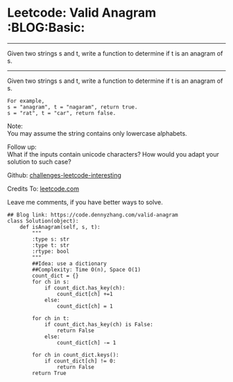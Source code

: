 # Leetcode: Valid Anagram     :BLOG:Basic:


---

Given two strings s and t, write a function to determine if t is an anagram of s.  

---

Given two strings s and t, write a function to determine if t is an anagram of s.  

    For example,
    s = "anagram", t = "nagaram", return true.
    s = "rat", t = "car", return false.

Note:  
You may assume the string contains only lowercase alphabets.  

Follow up:  
What if the inputs contain unicode characters? How would you adapt your solution to such case?  

Github: [challenges-leetcode-interesting](https://github.com/DennyZhang/challenges-leetcode-interesting/tree/master/valid-anagram)  

Credits To: [leetcode.com](https://leetcode.com/problems/valid-anagram/description/)  

Leave me comments, if you have better ways to solve.  

    ## Blog link: https://code.dennyzhang.com/valid-anagram
    class Solution(object):
        def isAnagram(self, s, t):
            """
            :type s: str
            :type t: str
            :rtype: bool
            """
            ##Idea: use a dictionary
            ##Complexity: Time O(n), Space O(1)
            count_dict = {}
            for ch in s:
                if count_dict.has_key(ch):
                    count_dict[ch] +=1
                else:
                    count_dict[ch] = 1
    
            for ch in t:
                if count_dict.has_key(ch) is False:
                    return False
                else:
                    count_dict[ch] -= 1
    
            for ch in count_dict.keys():
                if count_dict[ch] != 0:
                    return False
            return True